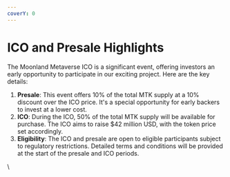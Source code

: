 ```yaml
---
coverY: 0
---
```


# ICO and Presale Highlights

The Moonland Metaverse ICO is a significant event, offering investors an early opportunity to participate in our exciting project. Here are the key details:

1. **Presale**: This event offers 10% of the total MTK supply at a 10% discount over the ICO price. It's a special opportunity for early backers to invest at a lower cost.
2. **ICO**: During the ICO, 50% of the total MTK supply will be available for purchase. The ICO aims to raise $42 million USD, with the token price set accordingly.
3. **Eligibility**: The ICO and presale are open to eligible participants subject to regulatory restrictions. Detailed terms and conditions will be provided at the start of the presale and ICO periods.

\
